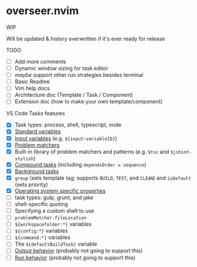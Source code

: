 # overseer.nvim

WIP

Will be updated & history overwritten if it's ever ready for release

TODO

- [ ] Add more comments
- [ ] Dynamic window sizing for task editor
- [ ] _maybe_ support other run strategies besides terminal
- [ ] Basic Readme
- [ ] Vim help docs
- [ ] Architecture doc (Template / Task / Component)
- [ ] Extension doc (how to make your own template/component)

VS Code Tasks features

- [x] Task types: process, shell, typescript, node
- [x] [Standard variables](https://code.visualstudio.com/docs/editor/tasks#_variable-substitution)
- [x] [Input variables](https://code.visualstudio.com/docs/editor/variables-reference#_input-variables) (e.g. `${input:variableID}`)
- [x] [Problem matchers](https://code.visualstudio.com/docs/editor/tasks#_processing-task-output-with-problem-matchers)
- [x] Built-in library of problem matchers and patterns (e.g. `$tsc` and `$jshint-stylish`)
- [x] [Compound tasks](https://code.visualstudio.com/docs/editor/tasks#_compound-tasks) (including `dependsOrder = sequence`)
- [x] [Background tasks](https://code.visualstudio.com/docs/editor/tasks#_background-watching-tasks)
- [x] `group` (sets template tag; supports `BUILD`, `TEST`, and `CLEAN`) and `isDefault` (sets priority)
- [x] [Operating system specific properties](https://code.visualstudio.com/docs/editor/tasks#_operating-system-specific-properties)
- [ ] task types: gulp, grunt, and jake
- [ ] shell-specific quoting
- [ ] Specifying a custom shell to use
- [ ] `problemMatcher.fileLocation`
- [ ] `${workspacefolder:*}` variables
- [ ] `${config:*}` variables
- [ ] `${command:*}` variables
- [ ] The `${defaultBuildTask}` variable
- [ ] [Output behavior](https://code.visualstudio.com/docs/editor/tasks#_output-behavior) (probably not going to support this)
- [ ] [Run behavior](https://code.visualstudio.com/docs/editor/tasks#_run-behavior) (probably not going to support this)
